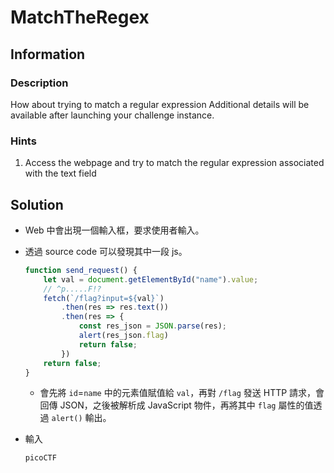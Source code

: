 # MatchTheRegex

## Information

### Description

How about trying to match a regular expression
Additional details will be available after launching your challenge instance.

### Hints

1. Access the webpage and try to match the regular expression associated with the text field

## Solution

- Web 中會出現一個輸入框，要求使用者輸入。

- 透過 source code 可以發現其中一段 js。
    ```js
	function send_request() {
		let val = document.getElementById("name").value;
		// ^p.....F!?
		fetch(`/flag?input=${val}`)
			.then(res => res.text())
			.then(res => {
				const res_json = JSON.parse(res);
				alert(res_json.flag)
				return false;
			})
		return false;
	}
    ```
    - 會先將 `id`=`name` 中的元素值賦值給 `val`，再對 `/flag` 發送 HTTP 請求，會回傳 JSON，之後被解析成 JavaScript 物件，再將其中 `flag` 屬性的值透過 `alert()` 輸出。

- 輸入
    ```
    picoCTF
    ```